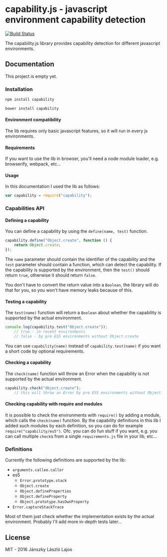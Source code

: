 # capability.js - javascript environment capability detection

[![Build Status](https://travis-ci.org/inf3rno/capability.png?branch=master)](https://travis-ci.org/inf3rno/capability)

The capability.js library provides capability detection for different javascript environments.

## Documentation

This project is empty yet.

### Installation

```bash
npm install capability
```

```bash
bower install capability
```

#### Environment compatibility

The lib requires only basic javascript features, so it will run in every js environments.

#### Requirements

If you want to use the lib in browser, you'll need a node module loader, e.g. browserify, webpack, etc...

#### Usage

In this documentation I used the lib as follows:

```js
var capability = require("capability");
```

### Capabilities API

#### Defining a capability

You can define a capability by using the `define(name, test)` function.

```js
capability.define("Object.create", function () {
    return Object.create;
});
```

The `name` parameter should contain the identifier of the capability and the `test` parameter should contain a function, which can detect the capability.
If the capability is supported by the environment, then the `test()` should return `true`, otherwise it should return `false`.

You don't have to convert the return value into a `Boolean`, the library will do that for you, so you won't have memory leaks because of this.

#### Testing a capability

The `test(name)` function will return a `Boolean` about whether the capability is supported by the actual environment.

```js
console.log(capability.test("Object.create"));
    // true - in recent environments
    // false - by pre ES5 environments without Object.create
```

You can use `capability(name)` instead of `capability.test(name)` if you want a short code by optional requirements.

#### Checking a capability

The `check(name)` function will throw an Error when the capability is not supported by the actual environment.

```js
capability.check("Object.create");
    // this will throw an Error by pre ES5 environments without Object.create
```

#### Checking capability with require and modules

It is possible to check the environments with `require()` by adding a module, which calls the `check(name)` function.
By the capability definitions in this lib I added such modules by each definition, so you can do for example `require("capability/es5")`.
Ofc. you can do fun stuff if you want, e.g. you can call multiple `check`s from a single `requirements.js` file in your lib, etc...

### Definitions

Currently the following definitions are supported by the lib:

 - `arguments.callee.caller`
 - es5
    - `Error.prototype.stack`
    - `Object.create`
    - `Object.defineProperties`
    - `Object.defineProperty`
    - `Object.prototype.hasOwnProperty`
 - `Error.captureStackTrace`
 
Most of them just check whether the implementation exists by the actual environment. Probably I'll add more in-depth tests later...

## License

MIT - 2016 Jánszky László Lajos